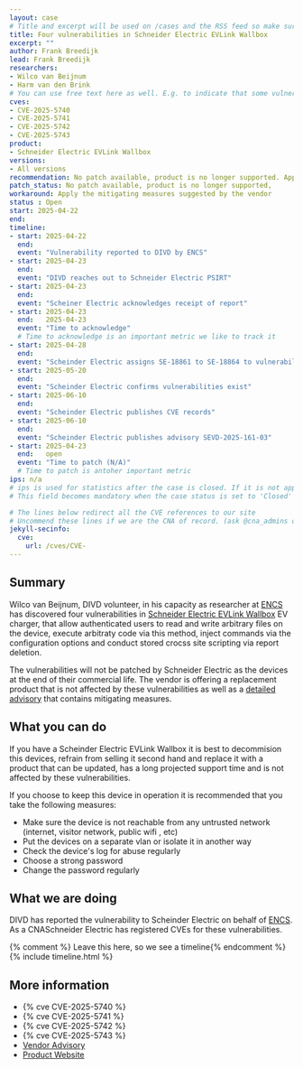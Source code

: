 ```yaml
---
layout: case
# Title and excerpt will be used on /cases and the RSS feed so make sure they reflect the case well
title: Four vulnerabilities in Schneider Electric EVLink Wallbox
excerpt: ""
author: Frank Breedijk
lead: Frank Breedijk
researchers:
- Wilco van Beijnum
- Harm van den Brink
# You can use free text here as well. E.g. to indicate that some vulnerabilities don't have CVEs assigned (yet). But, given that we discovered that you should always be able to get a CVE id from @cna_admins on Slack
cves:
- CVE-2025-5740
- CVE-2025-5741
- CVE-2025-5742
- CVE-2025-5743
product: 
- Schneider Electric EVLink Wallbox
versions: 
- All versions
recommendation: No patch available, product is no longer supported. Apply mitigating measures
patch_status: No patch available, product is no longer supported,
workaround: Apply the mitigating measures suggested by the vendor
status : Open
start: 2025-04-22
end: 
timeline:
- start: 2025-04-22
  end:
  event: "Vulnerability reported to DIVD by ENCS"
- start: 2025-04-23
  end:
  event: "DIVD reaches out to Schneider Electric PSIRT"
- start: 2025-04-23
  end:
  event: "Scheiner Electric acknowledges receipt of report"
- start: 2025-04-23
  end:   2025-04-23
  event: "Time to acknowledge"
  # Time to acknowledge is an important metric we like to track it
- start: 2025-04-28
  end:
  event: "Scheinder Electric assigns SE-18861 to SE-18864 to vulnerabilities"
- start: 2025-05-20
  end:
  event: "Scheinder Electric confirms vulnerabilities exist"
- start: 2025-06-10
  end:
  event: "Scheinder Electric publishes CVE records"
- start: 2025-06-10
  end:
  event: "Scheinder Electric publishes advisory SEVD-2025-161-03"
- start: 2025-04-23
  end:   open
  event: "Time to patch (N/A)"
  # Time to patch is antoher important metric
ips: n/a
# ips is used for statistics after the case is closed. If it is not applicable, you can set IPs to n/a (e.g. stolen credentials)
# This field becomes mandatory when the case status is set to 'Closed'

# The lines below redirect all the CVE references to our site
# Uncommend these lines if we are the CNA of record. (ask @cna_admins on Slack if you don't know)
jekyll-secinfo:
  cve:
    url: /cves/CVE-
---
```

## Summary

Wilco van Beijnum, DIVD volunteer, in his capacity as researcher at [ENCS](https://encs.eu/) has discovered four vulnerabilities in [Schneider Electric EVLink Wallbox](https://www.se.com/nl/nl/product-range/62395-evlink-wallbox/#products) EV charger, that allow authenticated users to read and write arbitrary files on the device, execute arbitraty code via this method, inject commands via the configuration options and conduct stored crocss site scripting via report deletion.

The vulnerabilities will not be patched by Schneider Electric as the devices at the end of their commercial life. The vendor is offering a replacement product that is not affected by these vulnerabilities as well as a [detailed advisory](https://download.schneider-electric.com/files?p_Doc_Ref=SEVD-2025-161-03&p_enDocType=Security+and+Safety+Notice&p_File_Name=SEVD-2025-161-03.pdf) that contains mitigating measures.

## What you can do

If you have a Scheinder Electric EVLink Wallbox it is best to decommision this devices, refrain from selling it second hand and replace it with a product that can be updated, has a long projected support time and is not affected by these vulnerabilities.

If you choose to keep this device in operation it is recommended that you take the following measures:
* Make sure the device is not reachable from any untrusted network (internet, visitor network, public wifi , etc)
* Put the devices on a separate vlan or isolate it in another way
* Check the device's log for abuse regularly
* Choose a strong password
* Change the password regularly

## What we are doing

DIVD has reported the vulnerability to Scheinder Electric on behalf of [ENCS](https://encs.eu). As a CNASchneider Electric has registered CVEs for these vulnerabilities.

{% comment %}  Leave this here, so we see a timeline{% endcomment %}
{% include timeline.html %}


## More information
* {% cve CVE-2025-5740 %}
* {% cve CVE-2025-5741 %}
* {% cve CVE-2025-5742 %}
* {% cve CVE-2025-5743 %}
* [Vendor Advisory](https://download.schneider-electric.com/files?p_Doc_Ref=SEVD-2025-161-03&p_enDocType=Security+and+Safety+Notice&p_File_Name=SEVD-2025-161-03.pdf)
* [Product Website](https://www.se.com/in/en/product-range/62395-evlink-wallbox/#products)